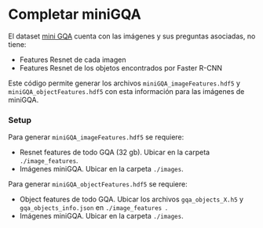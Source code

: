 # Completar miniGQA

El dataset [mini GQA](http://datasetvqa.ing.puc.cl:443/) cuenta con las imágenes y sus preguntas asociadas, no tiene:

- Features Resnet de cada imagen
- Features Resnet de los objetos encontrados por Faster R-CNN

Este código permite generar los archivos `miniGQA_imageFeatures.hdf5` y `miniGQA_objectFeatures.hdf5` con esta información para las imágenes de miniGQA.

### Setup

Para generar `miniGQA_imageFeatures.hdf5` se requiere:

- Resnet features de todo GQA (32 gb). Ubicar en la carpeta `./image_features`.
- Imágenes miniGQA. Ubicar en la carpeta `./images`.

Para generar `miniGQA_objectFeatures.hdf5` se requiere:

- Object features de todo GQA. Ubicar los archivos `gqa_objects_X.h5` y `gqa_objects_info.json` en `./image_features `.
- Imágenes miniGQA. Ubicar en la carpeta `./images`.

